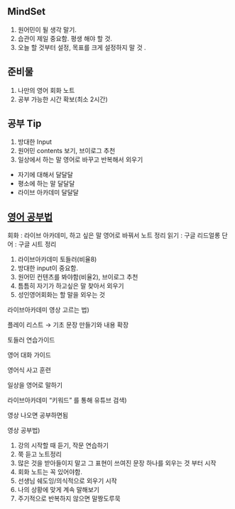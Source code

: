 ## MindSet

1. 원어민이 될 생각 말기.
2. 습관이 제일 중요함. 평생 해야 할 것.
3. 오늘 할 것부터 설정, 목표를 크게 설정하지 말 것 .
## 준비물

1. 나만의 영어 회화 노트
2. 공부 가능한 시간 확보(최소 2시간)

## 공부 Tip

1. 방대한 Input
2. 원어민 contents 보기, 브이로그 추천
3. 일상에서 하는 말 영어로 바꾸고 반복해서 외우기

- 자기에 대해서 달달달
- 평소에 하는 말 달달달
- 라이브 아카데미 달달달
## [영어 공부법](https://rangcoj.tistory.com/entry/%EC%98%81%EC%96%B4%EA%B3%B5%EB%B6%80%EB%B2%95-%EC%A7%84%EC%A7%9C%EC%98%81%EC%96%B4%ED%9A%8C%ED%99%94%EA%B3%B5%EB%B6%80)

회화 : 라이브 아카데미, 하고 싶은 말 영어로 바꿔서 노트 정리
읽기 : 구글 리드얼롱
단어 : 구글 시트 정리

1. 라이브아카데미 토들러(비율8)
2. 방대한 input이 중요함.
3. 원어민 컨텐츠를 봐야함(비율2), 브이로그 추천
4. 틈틈히 자기가 하고싶은 말 찾아서 외우기
5. 성인영어회화는 할 말을 외우는 것

라이브아카데미 영상 고르는 법)

플레이 리스트 → 기초 문장 만들기와 내용 확장

토들러 연습가이드

영어 대화 가이드

영어식 사고 훈련

일상을 영어로 말하기

 

라이브아카데미 “키워드” 를 통해 유튜브 검색)

영상 나오면 공부하면됨 

영상 공부법)

1. 강의 시작할 때 듣기, 작문 연습하기
2. 쭉 듣고 노트정리
3. 많은 것을 받아들이지 말고 그 표현이 쓰여진 문장 하나를 외우는 것 부터 시작
4. 회화 노트는 꼭 있어야함.
5. 선생님 쉐도잉/의식적으로 외우기 시작
6. 나의 상황에 맞게 계속 말해보기
7. 주기적으로 반복하지 않으면 말짱도루묵
